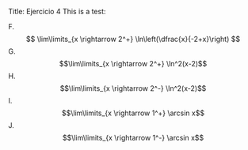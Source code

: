 Title: Ejercicio 4
This is a test:
  
F.  $$
\lim\limits_{x \rightarrow 2^+} \ln\left(\dfrac{x}{-2+x}\right)
$$
G.  $$\lim\limits_{x \rightarrow 2^+} \ln^2(x-2)$$
H.  $$\lim\limits_{x \rightarrow 2^-} \ln^2(x-2)$$
I.  $$\lim\limits_{x \rightarrow 1^+} \arcsin x$$
J.  $$\lim\limits_{x \rightarrow 1^-} \arcsin x$$

